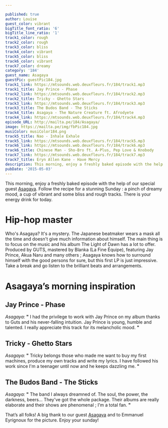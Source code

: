 ```yaml
---

published: true
author: Louise
guest_color: vibrant
bigTitle_font_ratio: '6'
bigTitle_line_ratio: '1'
track1_color: rough
track2_color: rough
track3_color: bliss
track4_color: vibrant
track5_color: bliss
track6_color: vibrant
track7_color: dreamy
category: '184'
guest_name: Asagaya
guestPic: guestPic184.jpg
track1_link: https://mtsounds.web.deuxfleurs.fr/184/track1.mp3
track1_title: Jay Prince - Phase
track2_link: https://mtsounds.web.deuxfleurs.fr/184/track2.mp3
track2_title: Tricky - Ghetto Stars
track3_link: https://mtsounds.web.deuxfleurs.fr/184/track3.mp3
track3_title: The Budos Band - The Sticks
track4_title: Asagaya - The Nature Creature ft. Afrodyete
track4_link: https://mtsounds.web.deuxfleurs.fr/184/track4.mp3
episode_URL: http://mailta.pe/184/Asagaya/
image: https://mailta.pe/img/fbPic184.jpg
musiColor: musiColor184.png
track5_title: Nao - Inhale Exhale
track5_link: https://mtsounds.web.deuxfleurs.fr/184/track5.mp3
track6_link: https://mtsounds.web.deuxfleurs.fr/184/track6.mp3
track6_title: Chinese Man - Sho-Bro ft. A-Plus, Pep Love & Knobody
track7_link: https://mtsounds.web.deuxfleurs.fr/184/track7.mp3
track7_title: Eryn Allen Kane - Have Mercy
description: This morning, enjoy a freshly baked episode with the help of our special guest Asagaya.
pubDate: '2015-05-03'
---
```


This morning, enjoy a freshly baked episode with the help of our special guest [Asagaya](https://www.facebook.com/asa6aya). Follow the recipe for a stunning Sunday : a pinch of dreamy mood, a cup of vibrant and some bliss and rough tracks. There is your energy drink for today.
 
# Hip-hop master

Who's Asagaya? It's a mystery. The Japanese beatmaker wears a mask all the time and doesn't give much information about himself. The main thing is to focus on the music and his album The Light of Dawn has a lot to offer. Produced by GUTS, mastered by Blanka (La Fine Équipe), featuring Jay Prince, Akua Naru and many others ; Asagaya knows how to surround himself with the good persons for sure, but this first LP is just impressive. Take a break and go listen to the brilliant beats and arrangements. 
 
# Asagaya’s morning inspiration
 
## Jay Prince - Phase
_Asagaya:_ **"** I had the privilege to work with Jay Prince on my album thanks to Guts and his never-falling intuition. Jay Prince is young, humble and talented. I really appreciate this track for its melancholic mood. **"** 
 
## Tricky - Ghetto Stars
_Asagaya:_ **"** Tricky belongs those who made me want to buy my first machines, produce my own tracks and write my lyrics. 
I have followed his work since I'm a teenager until now and he keeps dazzling me. **"** 
 
## The Budos Band - The Sticks
_Asagaya:_ **"** The band I always dreamned of. The soul, the power, the darkness, beers... They've got the whole package.
Their albums are really elaborate and their shows are phenomenal ; I'm a total fan. **"** 
 

That’s all folks! A big thank to our guest [Asagaya](https://www.facebook.com/asa6aya) and to Emmanuel Eyrignoux for the picture. Enjoy your sunday!
